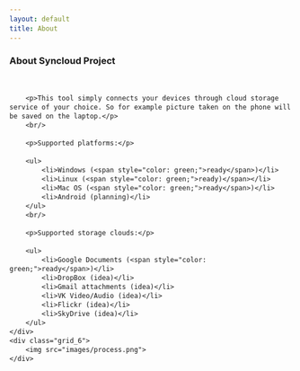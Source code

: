 ```yaml
---
layout: default
title: About
---
```


<div class="container_12 about">
    <div class="grid_6">
        <h3>About Syncloud Project</h3>
        <br/>

        <p>This tool simply connects your devices through cloud storage service of your choice. So for example picture taken on the phone will be saved on the laptop.</p>
        <br/>

        <p>Supported platforms:</p>

        <ul>
            <li>Windows (<span style="color: green;">ready</span>)</li>
            <li>Linux (<span style="color: green;">ready)</span></li>
            <li>Mac OS (<span style="color: green;">ready</span>)</li>
            <li>Android (planning)</li>
        </ul>
        <br/>

        <p>Supported storage clouds:</p>

        <ul>
            <li>Google Documents (<span style="color: green;">ready</span>)</li>
            <li>DropBox (idea)</li>
            <li>Gmail attachments (idea)</li>
            <li>VK Video/Audio (idea)</li>
            <li>Flickr (idea)</li>
            <li>SkyDrive (idea)</li>
        </ul>
    </div>
    <div class="grid_6">
        <img src="images/process.png">
    </div>
</div>